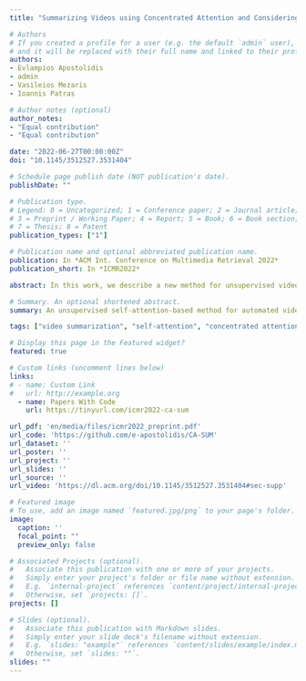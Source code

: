 ```yaml
---
title: "Summarizing Videos using Concentrated Attention and Considering the Uniqueness and Diversity of the Video Frames"

# Authors
# If you created a profile for a user (e.g. the default `admin` user), write the username (folder name) here 
# and it will be replaced with their full name and linked to their profile.
authors:
- Evlampios Apostolidis
- admin
- Vasileios Mezaris
- Ioannis Patras

# Author notes (optional)
author_notes:
- "Equal contribution"
- "Equal contribution"

date: "2022-06-27T00:00:00Z"
doi: "10.1145/3512527.3531404"

# Schedule page publish date (NOT publication's date).
publishDate: ""

# Publication type.
# Legend: 0 = Uncategorized; 1 = Conference paper; 2 = Journal article;
# 3 = Preprint / Working Paper; 4 = Report; 5 = Book; 6 = Book section;
# 7 = Thesis; 8 = Patent
publication_types: ["1"]

# Publication name and optional abbreviated publication name.
publication: In *ACM Int. Conference on Multimedia Retrieval 2022*
publication_short: In *ICMR2022*

abstract: In this work, we describe a new method for unsupervised video summarization. To overcome limitations of existing unsupervised video summarization approaches, that relate to the unstable training of Generator-Discriminator architectures, the use of RNNs for modeling long-range frames' dependencies and the ability to parallelize the training process of RNN-based network architectures, the developed method relies solely on the use of a self-attention mechanism to estimate the importance of video frames. Instead of simply modeling the frames' dependencies based on global attention, our method integrates a concentrated attention mechanism that is able to focus on non-overlapping blocks in the main diagonal of the attention matrix, and to enrich the existing information by extracting and exploiting knowledge about the uniqueness and diversity of the associated frames of the video. In this way, our method makes better estimates about the significance of different parts of the video, and drastically reduces the number of learnable parameters. Experimental evaluations using two benchmarking datasets (SumMe and TVSum) show the competitiveness of the proposed method against other state-of-the-art unsupervised summarization approaches, and demonstrate its ability to produce video summaries that are very close to the human preferences. An ablation study that focuses on the introduced components, namely the use of concentrated attention in combination with attention-based estimates about the frames' uniqueness and diversity, shows their relative contributions to the overall summarization performance.

# Summary. An optional shortened abstract.
summary: An unsupervised self-attention-based method for automated video summarization.

tags: ["video summarization", "self-attention", "concentrated attention", "unsupervised learning", "transductive inference"]

# Display this page in the Featured widget?
featured: true

# Custom links (uncomment lines below)
links:
# - name: Custom Link
#   url: http://example.org
  - name: Papers With Code
    url: https://tinyurl.com/icmr2022-ca-sum

url_pdf: 'en/media/files/icmr2022_preprint.pdf'
url_code: 'https://github.com/e-apostolidis/CA-SUM'
url_dataset: ''
url_poster: ''
url_project: ''
url_slides: ''
url_source: ''
url_video: 'https://dl.acm.org/doi/10.1145/3512527.3531404#sec-supp'

# Featured image
# To use, add an image named `featured.jpg/png` to your page's folder. 
image:
  caption: ''
  focal_point: ""
  preview_only: false

# Associated Projects (optional).
#   Associate this publication with one or more of your projects.
#   Simply enter your project's folder or file name without extension.
#   E.g. `internal-project` references `content/project/internal-project/index.md`.
#   Otherwise, set `projects: []`.
projects: []

# Slides (optional).
#   Associate this publication with Markdown slides.
#   Simply enter your slide deck's filename without extension.
#   E.g. `slides: "example"` references `content/slides/example/index.md`.
#   Otherwise, set `slides: ""`.
slides: ""
---
```

